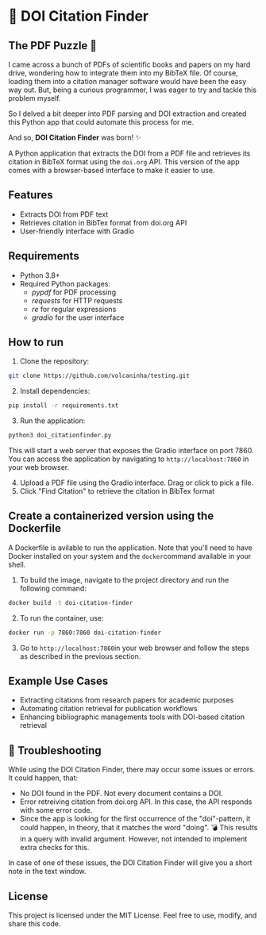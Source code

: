 # :volcano: DOI Citation Finder

## The PDF Puzzle :jigsaw:

I came across a bunch of PDFs of scientific books and papers on my hard drive, wondering how to integrate them into my BibTeX file. Of course, loading them into a citation manager software would have been the easy way out. But, being a curious programmer, I was eager to try and tackle this problem myself.

So I delved a bit deeper into PDF parsing and DOI extraction and created this Python app that could automate this process for me.

And so, **DOI Citation Finder** was born! :sparkles:

A Python application that extracts the DOI from a PDF file and retrieves
its citation in BibTeX format using the `doi.org` API. This version of the app comes with a browser-based interface to make it easier to use.

## Features

- Extracts DOI from PDF text
- Retrieves citation in BibTex format from doi.org API
- User-friendly interface with Gradio

## Requirements

- Python 3.8+
- Required Python packages:
   - *pypdf* for PDF processing
   - *requests* for HTTP requests
   - *re* for regular expressions
   - *gradio* for the user interface

## How to run 

1. Clone the repository:
```bash
git clone https://github.com/volcaninha/testing.git
```
2. Install dependencies:
```bash
pip install -r requirements.txt
```

3. Run the application:
```bash
python3 doi_citationfinder.py
```
This will start a web server that exposes the Gradio interface on port 7860. You can access the application by navigating to `http://localhost:7860` in your web browser.

4. Upload a PDF file using the Gradio interface. Drag or click to pick a file.
5. Click "Find Citation" to retrieve the citation in BibTex format


## Create a containerized version using the Dockerfile

A Dockerfile is avilable to run the application. Note that you'll need to have Docker installed on your system and the `docker`command available in your shell.
1. To build the image, navigate to the project directory and run the following command:
```bash
docker build -t doi-citation-finder
```
2. To run the container, use:
```bash
docker run -p 7860:7860 doi-citation-finder
```
3. Go to `http://localhost:7860`in your web browser and follow the steps as described in the previous section.

## Example Use Cases

- Extracting citations from research papers for academic purposes
- Automating citation retrieval for publication workflows
- Enhancing bibliographic managements tools with DOI-based citation retrieval

## :wrench: Troubleshooting 

While using the DOI Citation Finder, there may occur some issues or errors. It could happen, that:
- No DOI found in the PDF. Not every document contains a DOI.
- Error retreiving citation from doi.org API. In this case, the API responds with some error code.
- Since the app is looking for the first occurrence of the "doi"-pattern, it could happen, in theory, that it matches the word "doing". :bomb: This results in a query with invalid argument. However, not intended to implement extra checks for this.

In case of one of these issues, the DOI Citation Finder will give you a short note in the text window.

## License

This project is licensed under the MIT License. Feel free to use, modify, and share this code.
